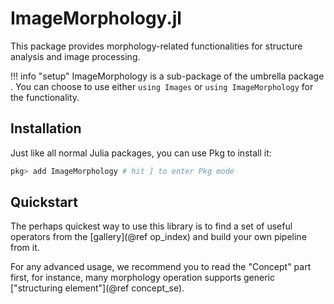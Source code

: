 # ImageMorphology.jl

This package provides morphology-related functionalities for structure analysis and image processing.

!!! info "setup"
    ImageMorphology is a sub-package of the umbrella package . You can choose to use either `using
    Images` or `using ImageMorphology` for the functionality.

## Installation

Just like all normal Julia packages, you can use Pkg to install it:

```julia
pkg> add ImageMorphology # hit ] to enter Pkg mode
```

## Quickstart

The perhaps quickest way to use this library is to find a set of useful operators from the
[gallery](@ref op_index) and build your own pipeline from it.

For any advanced usage, we recommend you to read the "Concept" part first, for instance, many
morphology operation supports generic ["structuring element"](@ref concept_se).
